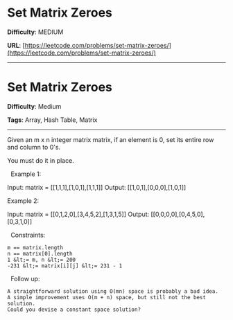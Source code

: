 # Set Matrix Zeroes

**Difficulty**: MEDIUM

**URL**: [https://leetcode.com/problems/set-matrix-zeroes/](https://leetcode.com/problems/set-matrix-zeroes/)

---

# Set Matrix Zeroes

**Difficulty**: Medium

**Tags**: Array, Hash Table, Matrix

---

Given an m x n integer matrix matrix, if an element is 0, set its entire row and column to 0&#39;s.

You must do it in place.

&nbsp;
Example 1:


Input: matrix = [[1,1,1],[1,0,1],[1,1,1]]
Output: [[1,0,1],[0,0,0],[1,0,1]]


Example 2:


Input: matrix = [[0,1,2,0],[3,4,5,2],[1,3,1,5]]
Output: [[0,0,0,0],[0,4,5,0],[0,3,1,0]]


&nbsp;
Constraints:


	m == matrix.length
	n == matrix[0].length
	1 &lt;= m, n &lt;= 200
	-231 &lt;= matrix[i][j] &lt;= 231 - 1


&nbsp;
Follow up:


	A straightforward solution using O(mn) space is probably a bad idea.
	A simple improvement uses O(m + n) space, but still not the best solution.
	Could you devise a constant space solution?



